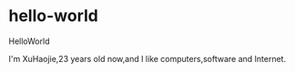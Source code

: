 # hello-world
HelloWorld

I'm XuHaojie,23 years old now,and I like computers,software and Internet.
